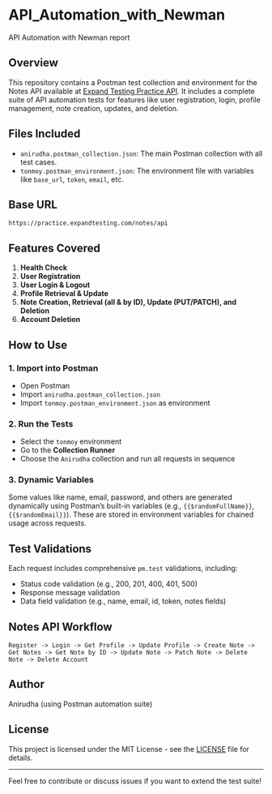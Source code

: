 # API_Automation_with_Newman
API Automation with Newman report

## Overview
This repository contains a Postman test collection and environment for the Notes API available at [Expand Testing Practice API](https://practice.expandtesting.com/notes/api). It includes a complete suite of API automation tests for features like user registration, login, profile management, note creation, updates, and deletion.

## Files Included
- `anirudha.postman_collection.json`: The main Postman collection with all test cases.
- `tonmoy.postman_environment.json`: The environment file with variables like `base_url`, `token`, `email`, etc.

## Base URL
```
https://practice.expandtesting.com/notes/api
```

## Features Covered
1. **Health Check**
2. **User Registration**
3. **User Login & Logout**
4. **Profile Retrieval & Update**
5. **Note Creation, Retrieval (all & by ID), Update (PUT/PATCH), and Deletion**
6. **Account Deletion**

## How to Use

### 1. Import into Postman
- Open Postman
- Import `anirudha.postman_collection.json`
- Import `tonmoy.postman_environment.json` as environment

### 2. Run the Tests
- Select the `tonmoy` environment
- Go to the **Collection Runner**
- Choose the `Anirudha` collection and run all requests in sequence

### 3. Dynamic Variables
Some values like name, email, password, and others are generated dynamically using Postman’s built-in variables (e.g., `{{$randomFullName}}`, `{{$randomEmail}}`). These are stored in environment variables for chained usage across requests.

## Test Validations
Each request includes comprehensive `pm.test` validations, including:
- Status code validation (e.g., 200, 201, 400, 401, 500)
- Response message validation
- Data field validation (e.g., name, email, id, token, notes fields)

## Notes API Workflow
```text
Register -> Login -> Get Profile -> Update Profile -> Create Note -> Get Notes -> Get Note by ID -> Update Note -> Patch Note -> Delete Note -> Delete Account
```

## Author
Anirudha (using Postman automation suite)

## License
This project is licensed under the MIT License - see the [LICENSE](LICENSE) file for details.

---
Feel free to contribute or discuss issues if you want to extend the test suite!


